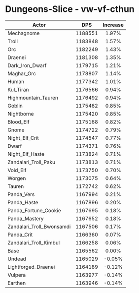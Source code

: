 # Dungeons-Slice - vw-vf-cthun
| Actor | DPS | Increase |
|---|:---:|:---:|
|Mechagnome|1188551|1.97%|
|Troll|1183848|1.57%|
|Orc|1182249|1.43%|
|Draenei|1181308|1.35%|
|Dark_Iron_Dwarf|1179715|1.21%|
|Maghar_Orc|1178807|1.14%|
|Human|1177342|1.01%|
|Kul_Tiran|1176566|0.94%|
|Highmountain_Tauren|1176492|0.94%|
|Goblin|1175462|0.85%|
|Nightborne|1175420|0.85%|
|Blood_Elf|1175168|0.82%|
|Gnome|1174722|0.79%|
|Night_Elf_Crit|1174547|0.77%|
|Dwarf|1174371|0.76%|
|Night_Elf_Haste|1173824|0.71%|
|Zandalari_Troll_Paku|1173813|0.71%|
|Void_Elf|1173750|0.70%|
|Worgen|1173075|0.64%|
|Tauren|1172742|0.62%|
|Panda_Vers|1167994|0.21%|
|Panda_Haste|1167896|0.20%|
|Panda_Fortune_Cookie|1167695|0.18%|
|Panda_Mastery|1167652|0.18%|
|Zandalari_Troll_Bwonsamdi|1167506|0.17%|
|Panda_Crit|1166360|0.07%|
|Zandalari_Troll_Kimbul|1166258|0.06%|
|Base|1165562|0.00%|
|Undead|1165029|-0.05%|
|Lightforged_Draenei|1164189|-0.12%|
|Vulpera|1163977|-0.14%|
|Earthen|1163946|-0.14%|
